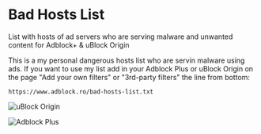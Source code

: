 # Bad Hosts List
List with hosts of ad servers who are serving malware and unwanted content for Adblock+ &amp; uBlock Origin

This is a my personal dangerous hosts list who are servin malware using ads.
If you want to use my list add in your Adblock Plus or uBlock Origin on the page "Add your own filters" or "3rd-party filters" the line from bottom:

`https://www.adblock.ro/bad-hosts-list.txt`

![uBlock Origin](http://f.cl.ly/items/242l1O350s2l2o1Y2b2e/Screen%20Recording%202016-05-22%20at%2004.02%20pm.gif)

![Adblock Plus](http://f.cl.ly/items/3v1H3W0K0t0j0O372V2C/Screen%20Recording%202016-05-22%20at%2003.59%20pm.gif)
